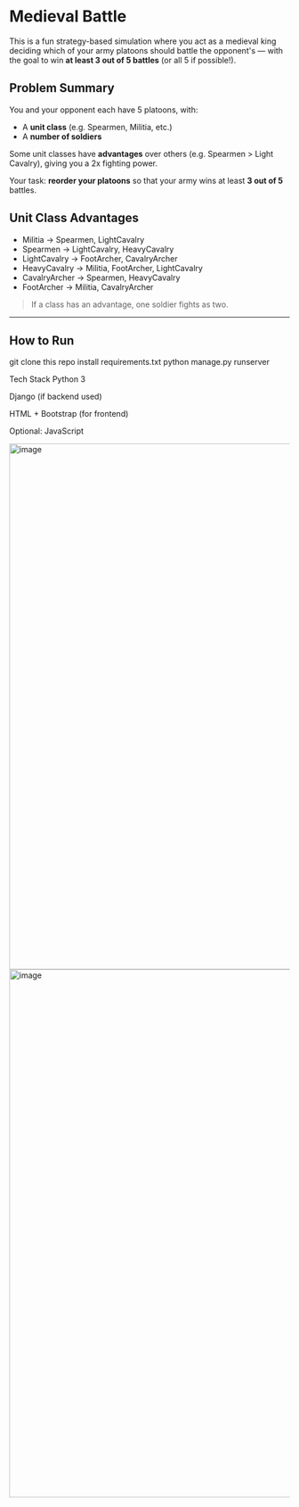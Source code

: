 # Medieval Battle

This is a fun strategy-based simulation where you act as a medieval king deciding which of your army platoons should battle the opponent's — with the goal to win **at least 3 out of 5 battles** (or all 5 if possible!).


## Problem Summary

You and your opponent each have 5 platoons, with:
- A **unit class** (e.g. Spearmen, Militia, etc.)
- A **number of soldiers**

Some unit classes have **advantages** over others (e.g. Spearmen > Light Cavalry), giving you a 2x fighting power.

Your task: **reorder your platoons** so that your army wins at least **3 out of 5** battles.

## Unit Class Advantages

- Militia → Spearmen, LightCavalry  
- Spearmen → LightCavalry, HeavyCavalry  
- LightCavalry → FootArcher, CavalryArcher  
- HeavyCavalry → Militia, FootArcher, LightCavalry  
- CavalryArcher → Spearmen, HeavyCavalry  
- FootArcher → Militia, CavalryArcher

> If a class has an advantage, one soldier fights as two.

---

## How to Run
git clone this repo
install requirements.txt 
python manage.py runserver


Tech Stack
Python 3

Django (if backend used)

HTML + Bootstrap (for frontend)

Optional: JavaScript

<img width="1663" height="943" alt="image" src="https://github.com/user-attachments/assets/30d2eb95-edd6-4ea8-a656-ca8d3929b3b8" />

<img width="1674" height="947" alt="image" src="https://github.com/user-attachments/assets/328562c3-cfab-49cf-bd29-637b65b2dbfe" />

